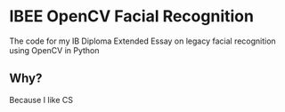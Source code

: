 # IBEE OpenCV Facial Recognition
The code for my IB Diploma Extended Essay on legacy facial recognition using OpenCV in Python

## Why?

Because I like CS